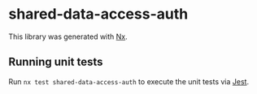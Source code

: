 # shared-data-access-auth

This library was generated with [Nx](https://nx.dev).

## Running unit tests

Run `nx test shared-data-access-auth` to execute the unit tests via [Jest](https://jestjs.io).
